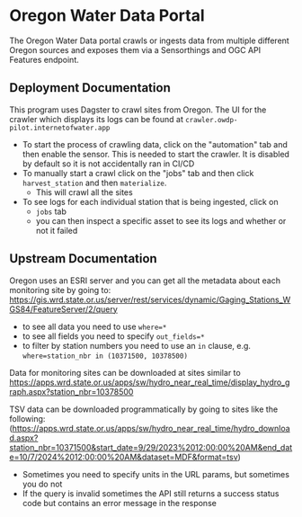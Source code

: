 # Oregon Water Data Portal

The Oregon Water Data portal crawls or ingests data from multiple different Oregon sources and exposes them via a Sensorthings and OGC API Features endpoint.

## Deployment Documentation

This program uses Dagster to crawl sites from Oregon. The UI for the crawler which displays its logs can be found at `crawler.owdp-pilot.internetofwater.app`

- To start the process of crawling data, click on the "automation" tab and then enable the sensor. This is needed to start the crawler. It is disabled by default so it is not accidentally ran in CI/CD
- To manually start a crawl click on the "jobs" tab and then click `harvest_station` and then `materialize`.
  - This will crawl all the sites
- To see logs for each individual station that is being ingested, click on
  - `jobs` tab
  - you can then inspect a specific asset to see its logs and whether or not it failed

## Upstream Documentation

Oregon uses an ESRI server and you can get all the metadata about each monitoring site by going to: https://gis.wrd.state.or.us/server/rest/services/dynamic/Gaging_Stations_WGS84/FeatureServer/2/query

- to see all data you need to use `where=*`
- to see all fields you need to specify `out_fields=*`
- to filter by station numbers you need to use an `in` clause, e.g. `where=station_nbr in (10371500, 10378500)`

Data for monitoring sites can be downloaded at sites similar to https://apps.wrd.state.or.us/apps/sw/hydro_near_real_time/display_hydro_graph.aspx?station_nbr=10378500

TSV data can be downloaded programmatically by going to sites like the following: (https://apps.wrd.state.or.us/apps/sw/hydro_near_real_time/hydro_download.aspx?station_nbr=10371500&start_date=9/29/2023%2012:00:00%20AM&end_date=10/7/2024%2012:00:00%20AM&dataset=MDF&format=tsv)

- Sometimes you need to specify units in the URL params, but sometimes you do not
- If the query is invalid sometimes the API still returns a success status code but contains an error message in the response
